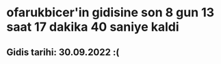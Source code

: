 # ofarukbicer'in gidisine son 8 gun 13 saat 17 dakika 40 saniye kaldi

## Gidis tarihi: 30.09.2022 :(